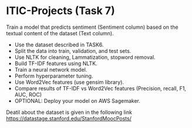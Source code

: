 # ITIC-Projects (Task 7)

Train a model that predicts sentiment (Sentiment column) based on the textual content of the dataset (Text column).
- Use the dataset described in TASK6.
- Split the data into train, validation, and test sets.
- Use NLTK for cleaning, Lammatization, stopword removal.
- Build TF-IDF features using NLTK.
- Train a neural network model.
- Perform hyperparameter tuning.
- Use Word2Vec features (use gensim library).
- Compare results of TF-IDF vs Word2Vec features (Precision, recall, F1, AUC, ROC)
- OPTIONAL: Deploy your model on AWS Sagemaker.

Deatil about the dataset is given in the following link
https://datastage.stanford.edu/StanfordMoocPosts/
